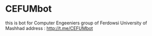 # CEFUMbot
this is bot for Computer Engeeniers group of Ferdowsi University of Mashhad
address : http://t.me/CEFUMbot
